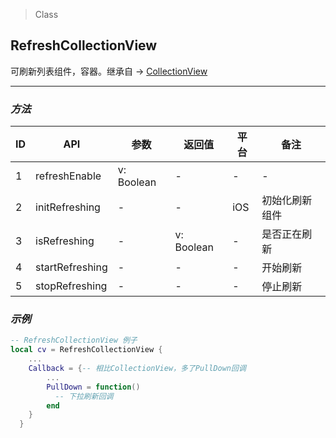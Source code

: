> Class

## RefreshCollectionView

可刷新列表组件，容器。继承自 -> [CollectionView](collectionview.html)

---

### *方法*


| ID   | API             | 参数         | 返回值        | 平台   | 备注      |
| ---- | --------------- | ---------- | ---------- | ---- | ------- |
| 1    | refreshEnable   | v: Boolean | -          | -    | -       |
| 2    | initRefreshing  | -          | -          | iOS  | 初始化刷新组件 |
| 3    | isRefreshing    | -          | v: Boolean | -    | 是否正在刷新  |
| 4    | startRefreshing | -          | -          | -    | 开始刷新    |
| 5    | stopRefreshing  | -          | -          | -    | 停止刷新    |

### *示例*

```lua
-- RefreshCollectionView 例子
local cv = RefreshCollectionView {
    ...
    Callback = {-- 相比CollectionView，多了PullDown回调
        ...
        PullDown = function()
          -- 下拉刷新回调
        end
    }
  }
```

